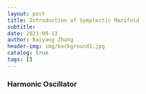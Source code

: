 ```yaml
---
layout: post
title: Introduction of Symplectic Manifold
subtitle: 
date: 2023-09-13
author: Baiyang Zhang
header-img: img/background1.jpg
catalog: true
tags: []
---
```


### Harmonic Oscillator

